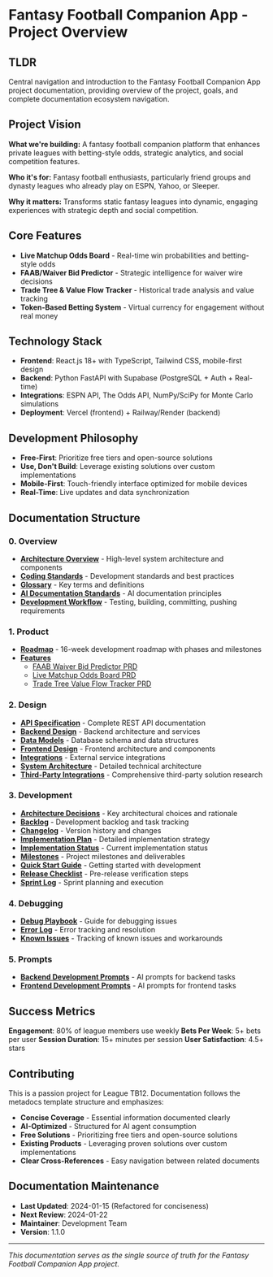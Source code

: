 # Fantasy Football Companion App - Project Overview

## TLDR

Central navigation and introduction to the Fantasy Football Companion App project documentation, providing overview of the project, goals, and complete documentation ecosystem navigation.

## Project Vision

**What we're building:** A fantasy football companion platform that enhances private leagues with betting-style odds, strategic analytics, and social competition features.

**Who it's for:** Fantasy football enthusiasts, particularly friend groups and dynasty leagues who already play on ESPN, Yahoo, or Sleeper.

**Why it matters:** Transforms static fantasy leagues into dynamic, engaging experiences with strategic depth and social competition.

## Core Features

- **Live Matchup Odds Board** - Real-time win probabilities and betting-style odds
- **FAAB/Waiver Bid Predictor** - Strategic intelligence for waiver wire decisions
- **Trade Tree & Value Flow Tracker** - Historical trade analysis and value tracking
- **Token-Based Betting System** - Virtual currency for engagement without real money

## Technology Stack

- **Frontend**: React.js 18+ with TypeScript, Tailwind CSS, mobile-first design
- **Backend**: Python FastAPI with Supabase (PostgreSQL + Auth + Real-time)
- **Integrations**: ESPN API, The Odds API, NumPy/SciPy for Monte Carlo simulations
- **Deployment**: Vercel (frontend) + Railway/Render (backend)

## Development Philosophy

- **Free-First**: Prioritize free tiers and open-source solutions
- **Use, Don't Build**: Leverage existing solutions over custom implementations
- **Mobile-First**: Touch-friendly interface optimized for mobile devices
- **Real-Time**: Live updates and data synchronization

## Documentation Structure

### 0. Overview
- **[Architecture Overview](architecture-overview.md)** - High-level system architecture and components
- **[Coding Standards](coding-standards.md)** - Development standards and best practices
- **[Glossary](glossary.md)** - Key terms and definitions
- **[AI Documentation Standards](ai-documentation-standards.md)** - AI documentation principles
- **[Development Workflow](development-workflow.md)** - Testing, building, committing, pushing requirements

### 1. Product
- **[Roadmap](1-Product/roadmap.md)** - 16-week development roadmap with phases and milestones
- **[Features](1-Product/features/)**
  - [FAAB Waiver Bid Predictor PRD](1-Product/features/faab-waiver-bid-predictor-prd.md)
  - [Live Matchup Odds Board PRD](1-Product/features/live-matchup-odds-board-prd.md)
  - [Trade Tree Value Flow Tracker PRD](1-Product/features/trade-tree-value-flow-tracker-prd.md)

### 2. Design
- **[API Specification](2-Design/api-spec.md)** - Complete REST API documentation
- **[Backend Design](2-Design/backend.md)** - Backend architecture and services
- **[Data Models](2-Design/data-models.md)** - Database schema and data structures
- **[Frontend Design](2-Design/frontend.md)** - Frontend architecture and components
- **[Integrations](2-Design/integrations.md)** - External service integrations
- **[System Architecture](2-Design/system-architecture.md)** - Detailed technical architecture
- **[Third-Party Integrations](2-Design/third-party-integrations.md)** - Comprehensive third-party solution research

### 3. Development
- **[Architecture Decisions](3-Development/architecture-decisions.md)** - Key architectural choices and rationale
- **[Backlog](3-Development/backlog.md)** - Development backlog and task tracking
- **[Changelog](3-Development/changelog.md)** - Version history and changes
- **[Implementation Plan](3-Development/implementation-plan.md)** - Detailed implementation strategy
- **[Implementation Status](3-Development/implementation-status.md)** - Current implementation status
- **[Milestones](3-Development/milestones.md)** - Project milestones and deliverables
- **[Quick Start Guide](3-Development/quick-start-guide.md)** - Getting started with development
- **[Release Checklist](3-Development/release-checklist.md)** - Pre-release verification steps
- **[Sprint Log](3-Development/sprint-log.md)** - Sprint planning and execution

### 4. Debugging
- **[Debug Playbook](4-Debugging/debug-playbook.md)** - Guide for debugging issues
- **[Error Log](4-Debugging/error-log.md)** - Error tracking and resolution
- **[Known Issues](4-Debugging/known-issues.md)** - Tracking of known issues and workarounds

### 5. Prompts
- **[Backend Development Prompts](5-Prompts/backend-prompts.md)** - AI prompts for backend tasks
- **[Frontend Development Prompts](5-Prompts/frontend-prompts.md)** - AI prompts for frontend tasks

## Success Metrics

**Engagement**: 80% of league members use weekly
**Bets Per Week**: 5+ bets per user
**Session Duration**: 15+ minutes per session
**User Satisfaction**: 4.5+ stars

## Contributing

This is a passion project for League TB12. Documentation follows the metadocs template structure and emphasizes:

- **Concise Coverage** - Essential information documented clearly
- **AI-Optimized** - Structured for AI agent consumption
- **Free Solutions** - Prioritizing free tiers and open-source solutions
- **Existing Products** - Leveraging proven solutions over custom implementations
- **Clear Cross-References** - Easy navigation between related documents

## Documentation Maintenance

- **Last Updated**: 2024-01-15 (Refactored for conciseness)
- **Next Review**: 2024-01-22
- **Maintainer**: Development Team
- **Version**: 1.1.0

---

*This documentation serves as the single source of truth for the Fantasy Football Companion App project.*